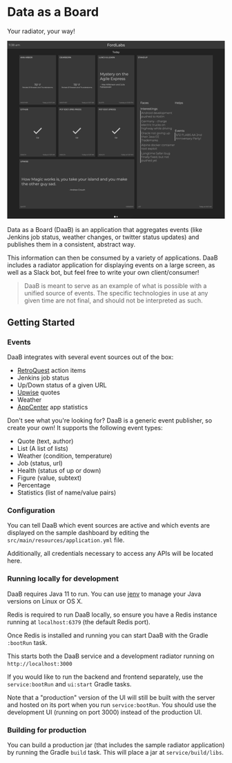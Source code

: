 # Data as a Board

Your radiator, your way!

![Sample Radiator Screen](images/daab.png "FL Radiator")

Data as a Board (DaaB) is an application that aggregates events (like Jenkins job status, weather changes, or twitter status updates) and publishes them in a consistent, abstract way.

This information can then be consumed by a variety of applications.  DaaB includes a radiator application for displaying events on a large screen, as well as a Slack bot, but feel free to write your own client/consumer!


> DaaB is meant to serve as an example of what is possible with a unified source of events. 
The specific technologies in use at any given time are not final, and should not be interpreted as such.

## Getting Started

### Events
DaaB integrates with several event sources out of the box:

- [RetroQuest](https://retroquest.ford.com/login) action items
- Jenkins job status
- Up/Down status of a given URL
- [Upwise](http://upwise.cfapps.io/) quotes
- Weather
- [AppCenter](https://appcenter.ms) app statistics

Don't see what you're looking for?  DaaB is a generic event publisher, so create your own!  It supports the following event types:

- Quote (text, author)
- List (A list of lists)
- Weather (condition, temperature)
- Job (status, url)
- Health (status of up or down)
- Figure (value, subtext)
- Percentage
- Statistics (list of name/value pairs)
<!-- commented out until wiki is migrated
For more details see the [event setup wiki.](https://github.ford.com/FordLabs/data-as-a-board/wiki)
-->

### Configuration

You can tell DaaB which event sources are active and which events are displayed on the sample dashboard by editing the ```src/main/resources/application.yml``` file. 

Additionally, all credentials necessary to access any APIs will be located here. 

<!-- commented out until wiki is migrated
Refer to the [Configuring Events page](https://github.ford.com/FordLabs/data-as-a-board/wiki/Configuring-Events) for example application.yml files and instructions.
-->

### Running locally for development

DaaB requires Java 11 to run. You can use [jenv](https://www.jenv.be/) to manage your Java versions on Linux or OS X.

Redis is required to run DaaB locally, so ensure you have a Redis instance running at `localhost:6379` (the default Redis port). 

Once Redis is installed and running you can start DaaB with the Gradle `:bootRun` task. 

This starts both the DaaB service and a development radiator running on ```http://localhost:3000```

If you would like to run the backend and frontend separately, use the `service:bootRun` and `ui:start` Gradle tasks.

Note that a "production" version of the UI will still be built with the server and hosted on its port when you run `service:bootRun`. 
You should use the development UI (running on port 3000) instead of the production UI.

### Building for production

You can build a production jar (that includes the sample radiator application) by running the Gradle `build` task. 
This will place a jar at `service/build/libs`.


